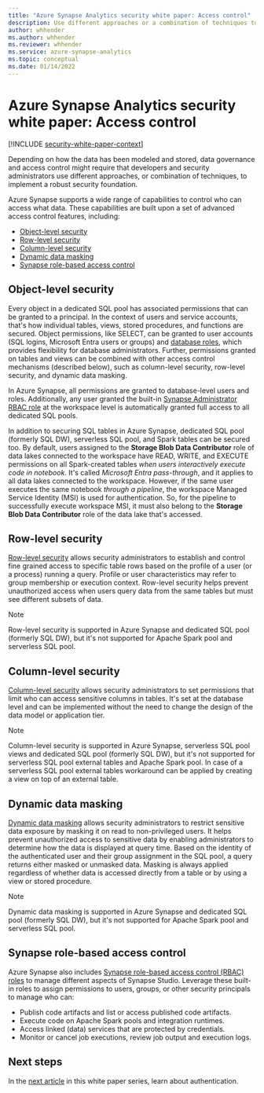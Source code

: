 ```yaml
---
title: "Azure Synapse Analytics security white paper: Access control"
description: Use different approaches or a combination of techniques to control access to data with Azure Synapse Analytics.
author: whhender
ms.author: whhender
ms.reviewer: whhender
ms.service: azure-synapse-analytics
ms.topic: conceptual
ms.date: 01/14/2022
---
```


# Azure Synapse Analytics security white paper: Access control

[!INCLUDE [security-white-paper-context](includes/security-white-paper-context.md)]

Depending on how the data has been modeled and stored, data governance and access control might require that developers and security administrators use different approaches, or combination of techniques, to implement a robust security foundation.

Azure Synapse supports a wide range of capabilities to control who can access what data. These capabilities are built upon a set of advanced access control features, including:

- [Object-level security](#object-level-security)
- [Row-level security](#row-level-security)
- [Column-level security](#column-level-security)
- [Dynamic data masking](#dynamic-data-masking)
- [Synapse role-based access control](#synapse-role-based-access-control)

## Object-level security

Every object in a dedicated SQL pool has associated permissions that can be granted to a principal. In the context of users and service accounts, that's how individual tables, views, stored procedures, and functions are secured. Object permissions, like SELECT, can be granted to user accounts (SQL logins, Microsoft Entra users or groups) and [database roles](/sql/relational-databases/security/authentication-access/database-level-roles?view=sql-server-ver15&preserve-view=true), which provides flexibility for database administrators. Further, permissions granted on tables and views can be combined with other access control mechanisms (described below), such as column-level security, row-level security, and dynamic data masking.

In Azure Synapse, all permissions are granted to database-level users and roles. Additionally, any user granted the built-in [Synapse Administrator RBAC role](../security/synapse-workspace-synapse-rbac-roles.md) at the workspace level is automatically granted full access to all dedicated SQL pools.

In addition to securing SQL tables in Azure Synapse, dedicated SQL pool (formerly SQL DW), serverless SQL pool, and Spark tables can be secured too. By default, users assigned to the **Storage Blob Data Contributor** role of data lakes connected to the workspace have READ, WRITE, and EXECUTE permissions on all Spark-created tables *when users interactively execute code in notebook*. It's called *Microsoft Entra pass-through*, and it applies to all data lakes connected to the workspace. However, if the same user executes the same notebook *through a pipeline*, the workspace Managed Service Identity (MSI) is used for authentication. So, for the pipeline to successfully execute workspace MSI, it must also belong to the **Storage Blob Data Contributor** role of the data lake that's accessed.

## Row-level security

[Row-level security](/sql/relational-databases/security/row-level-security?view=azure-sqldw-latest&preserve-view=true) allows security administrators to establish and control fine grained access to specific table rows based on the profile of a user (or a process) running a query. Profile or user characteristics may refer to group membership or execution context. Row-level security helps prevent unauthorized access when users query data from the same tables but must see different subsets of data.

> [!NOTE]
> Row-level security is supported in Azure Synapse and dedicated SQL pool (formerly SQL DW), but it's not supported for Apache Spark pool and serverless SQL pool.

## Column-level security

[Column-level security](../sql-data-warehouse/column-level-security.md) allows security administrators to set permissions that limit who can access sensitive columns in tables. It's set at the database level and can be implemented without the need to change the design of the data model or application tier.

> [!NOTE]
> Column-level security is supported in Azure Synapse, serverless SQL pool views and dedicated SQL pool (formerly SQL DW), but it's not supported for serverless SQL pool external tables and Apache Spark pool. In case of a serverless SQL pool external tables workaround can be applied by creating a view on top of an external table. 

## Dynamic data masking

[Dynamic data masking](/azure/azure-sql/database/dynamic-data-masking-overview) allows security administrators to restrict sensitive data exposure by masking it on read to non-privileged users. It helps prevent unauthorized access to sensitive data by enabling administrators to determine how the data is displayed at query time. Based on the identity of the authenticated user and their group assignment in the SQL pool, a query returns either masked or unmasked data. Masking is always applied regardless of whether data is accessed directly from a table or by using a view or stored procedure.

> [!NOTE]
> Dynamic data masking is supported in Azure Synapse and dedicated SQL pool (formerly SQL DW), but it's not supported for Apache Spark pool and serverless SQL pool.

## Synapse role-based access control

Azure Synapse also includes [Synapse role-based access control (RBAC) roles](../security/synapse-workspace-understand-what-role-you-need.md) to manage different aspects of Synapse Studio. Leverage these built-in roles to assign permissions to users, groups, or other security principals to manage who can:

- Publish code artifacts and list or access published code artifacts.
- Execute code on Apache Spark pools and integration runtimes.
- Access linked (data) services that are protected by credentials.
- Monitor or cancel job executions, review job output and execution logs.

## Next steps

In the [next article](security-white-paper-authentication.md) in this white paper series, learn about authentication.
